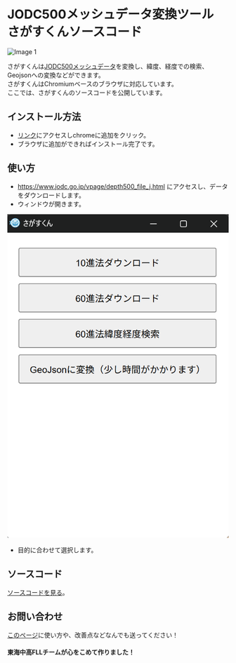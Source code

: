# JODC500メッシュデータ変換ツール さがすくんソースコード
![Image 1](images/さがすくん.png)

さがすくんは[JODC500メッシュデータ](https://www.jodc.go.jp/vpage/depth500_file_j.html)を変換し、緯度、経度での検索、Geojsonへの変換などができます。  
さがすくんはChromiumベースのブラウザに対応しています。  
ここでは、さがすくんのソースコードを公開しています。

## インストール方法

- [リンク](https://github.com/TokaiScienceClub/sagasukun/blob/main/%E3%81%95%E3%81%8C%E3%81%99%E3%81%8F%E3%82%93.zip)にアクセスしchromeに追加をクリック。
- ブラウザに追加ができればインストール完了です。

## 使い方
- https://www.jodc.go.jp/vpage/depth500_file_j.html にアクセスし、データをダウンロードします。
- ウィンドウが開きます。
  
![Image 2](images/app.png)

- 目的に合わせて選択します。

## ソースコード

[ソースコードを見る](./さがすくん/)。

## お問い合わせ

[このページ](https://github.com/TokaiScienceClub/sagasukun/discussions)に使い方や、改善点などなんでも送ってください！

#### 東海中高FLLチームが心をこめて作りました！
